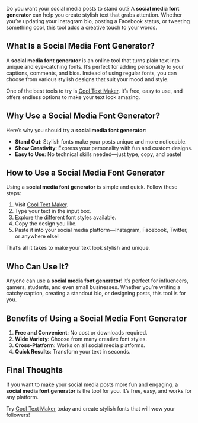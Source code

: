 Do you want your social media posts to stand out? A **social media font generator** can help you create stylish text that grabs attention. Whether you’re updating your Instagram bio, posting a Facebook status, or tweeting something cool, this tool adds a creative touch to your words.  

## What Is a Social Media Font Generator?  
A **social media font generator** is an online tool that turns plain text into unique and eye-catching fonts. It’s perfect for adding personality to your captions, comments, and bios. Instead of using regular fonts, you can choose from various stylish designs that suit your mood and style.  

One of the best tools to try is [Cool Text Maker](https://www.cooltextmaker.com/). It’s free, easy to use, and offers endless options to make your text look amazing.  

## Why Use a Social Media Font Generator?  
Here’s why you should try a **social media font generator**:  
- **Stand Out**: Stylish fonts make your posts unique and more noticeable.  
- **Show Creativity**: Express your personality with fun and custom designs.  
- **Easy to Use**: No technical skills needed—just type, copy, and paste!  

## How to Use a Social Media Font Generator  
Using a **social media font generator** is simple and quick. Follow these steps:  
1. Visit [Cool Text Maker](https://www.cooltextmaker.com/).  
2. Type your text in the input box.  
3. Explore the different font styles available.  
4. Copy the design you like.  
5. Paste it into your social media platform—Instagram, Facebook, Twitter, or anywhere else!  

That’s all it takes to make your text look stylish and unique.  

## Who Can Use It?  
Anyone can use a **social media font generator**! It’s perfect for influencers, gamers, students, and even small businesses. Whether you’re writing a catchy caption, creating a standout bio, or designing posts, this tool is for you.  

## Benefits of Using a Social Media Font Generator  
1. **Free and Convenient**: No cost or downloads required.  
2. **Wide Variety**: Choose from many creative font styles.  
3. **Cross-Platform**: Works on all social media platforms.  
4. **Quick Results**: Transform your text in seconds.  

## Final Thoughts  
If you want to make your social media posts more fun and engaging, a **social media font generator** is the tool for you. It’s free, easy, and works for any platform.  

Try [Cool Text Maker](https://www.cooltextmaker.com/) today and create stylish fonts that will wow your followers!  
